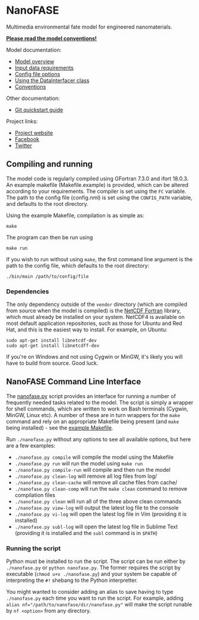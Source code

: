 # NanoFASE

Multimedia environmental fate model for engineered nanomaterials.

[**Please read the model conventions!**](doc/conventions.md)

Model documentation:
 - [Model overview](doc/overview.md)
 - [Input data requirements](doc/data-requirements.md)
 - [Config file options](doc/config.md)
 - [Using the DataInterfacer class](doc/data-interfacer.md)
 - [Conventions](doc/conventions.md)

Other documentation:
 - [Git quickstart guide](doc/git-quickstart.md)

Project links:
 - [Project website](http://nanofase.eu/)
 - [Facebook](https://www.facebook.com/nanofase/)
 - [Twitter](https://twitter.com/NanoFASE_EU)

## Compiling and running
The model code is regularly compiled using GFortran 7.3.0 and ifort 18.0.3. An example makefile (Makefile.example) is provided, which can be altered according to your requirements. The compiler is set using the `FC` variable. The path to the config file (config.nml) is set using the `CONFIG_PATH` variable, and defaults to the root directory.

Using the example Makefile, compilation is as simple as:

```shell
make
```

The program can then be run using

```shell
make run
```

If you wish to run without using `make`, the first command line argument is the path to the config file, which defaults to the root directory:

```shell
./bin/main /path/to/config/file
```

### Dependencies
The only dependency outside of the `vendor` directory (which are compiled from source when the model is compiled) is the [NetCDF Fortran](https://www.unidata.ucar.edu/software/netcdf/docs/building_netcdf_fortran.html) library, which must already be installed on your system. NetCDF4 is available on most default application repositories, such as those for Ubuntu and Red Hat, and this is the easiest way to install. For example, on Ubuntu:

```shell
sudo apt-get install libnetcdf-dev
sudo apt-get install libnetcdff-dev
```

If you're on Windows and not using Cygwin or MinGW, it's likely you will have to build from source. Good luck.

## NanoFASE Command Line Interface
The [nanofase.py](./nanofase.py) script provides an interface for running a number of frequently needed tasks related to the model. The script is simply a wrapper for shell commands, which are written to work on Bash terminals (Cygwin, MinGW, Linux etc). A number of these are in turn wrappers for the `make` command and rely on an appropriate Makefile being present (and `make` being installed) - see the [example Makefile](./Makefile.example).

Run `./nanofase.py` without any options to see all available options, but here are a few examples:
- `./nanofase.py compile` will compile the model using the Makefile
- `./nanofase.py run` will run the model using `make run`
- `./nanofase.py compile-run` will compile and then run the model
- `./nanofase.py clean-log` will remove all log files from log/
- `./nanofase.py clean-cache` will remove all cache files from cache/
- `./nanofase.py clean-comp` will run the `make clean` command to remove compilation files
- `./nanofase.py clean` will run all of the three above clean commands
- `./nanofase.py view-log` will output the latest log file to the console
- `./nanofase.py vi-log` will open the latest log file in Vim (providing it is installed)
- `./nanofase.py subl-log` will open the latest log file in Sublime Text (providing it is installed and the `subl` command is in `$PATH`)

### Running the script
Python must be installed to run the script. The script can be run either by `./nanofase.py` or `python nanofase.py`. The former requires the script by executable (`chmod u+x ./nanofase.py`) and your system be capable of interpreting the `#!` shebang to the Python interpretter.

You might wanted to consider adding an alias to save having to type `./nanofase.py` each time you want to run the script. For example, adding `alias nf="/path/to/nanofase/dir/nanofase.py"` will make the script runable by `nf <option>` from any directory.
